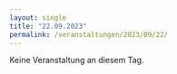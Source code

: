 ```yaml
---
layout: single
title: "22.09.2023"
permalink: /veranstaltungen/2023/09/22/
---
```


Keine Veranstaltung an diesem Tag.
